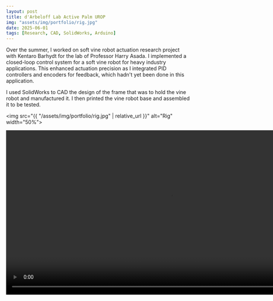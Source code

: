 ```yaml
---
layout: post
title: d'Arbeloff Lab Active Palm UROP
img: "assets/img/portfolio/rig.jpg"
date: 2025-06-01
tags: [Research, CAD, SolidWorks, Arduino]
---
```


Over the summer, I worked on soft vine robot actuation research project with Kentaro Barhydt for the lab of Professor Harry Asada. I implemented a closed-loop control system for a soft vine robot for heavy industry applications. This enhanced actuation precision as I integrated PID controllers and encoders for feedback, which hadn't yet been done in this application. 

I used SolidWorks to CAD the design of the frame that was to hold the vine robot and manufactured it. I then printed the vine robot base and assembled it to be tested.

<img src="{{ "/assets/img/portfolio/rig.jpg" | relative_url }}" alt="Rig" width="50%">

<video width="900" controls>
  <source src="{{ '/assets/video/active-palm-demo.mp4' | relative_url }}" type="video/mp4">
  Your browser does not support the video tag.
</video>

